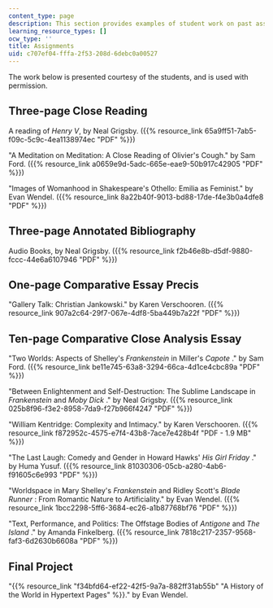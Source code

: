 ```yaml
---
content_type: page
description: This section provides examples of student work on past assignments.
learning_resource_types: []
ocw_type: ''
title: Assignments
uid: c707ef04-fffa-2f53-208d-6debc0a00527
---
```


The work below is presented courtesy of the students, and is used with permission.

Three-page Close Reading
------------------------

A reading of _Henry V_, by Neal Grigsby. ({{% resource_link 65a9ff51-7ab5-f09c-5c9c-4ea1138974ec "PDF" %}})

"A Meditation on Meditation: A Close Reading of Olivier's Cough." by Sam Ford. ({{% resource_link a0659e9d-5adc-665e-eae9-50b917c42905 "PDF" %}})

"Images of Womanhood in Shakespeare's Othello: Emilia as Feminist." by Evan Wendel. ({{% resource_link 8a22b40f-9013-bd88-17de-f4e3b0a4dfe8 "PDF" %}})

Three-page Annotated Bibliography
---------------------------------

Audio Books, by Neal Grigsby. ({{% resource_link f2b46e8b-d5df-9880-fccc-44e6a6107946 "PDF" %}})

One-page Comparative Essay Precis
---------------------------------

"Gallery Talk: Christian Jankowski." by Karen Verschooren. ({{% resource_link 907a2c64-29f7-067e-4df8-5ba449b7a22f "PDF" %}})

Ten-page Comparative Close Analysis Essay
-----------------------------------------

"Two Worlds: Aspects of Shelley's _Frankenstein_ in Miller's _Capote_ ." by Sam Ford. ({{% resource_link be11e745-63a8-3294-66ca-4d1ce4cbc89a "PDF" %}})

"Between Enlightenment and Self-Destruction: The Sublime Landscape in _Frankenstein_ and _Moby Dick_ ." by Neal Grigsby. ({{% resource_link 025b8f96-f3e2-8958-7da9-f27b966f4247 "PDF" %}})

"William Kentridge: Complexity and Intimacy." by Karen Verschooren. ({{% resource_link f872952c-4575-e7f4-43b8-7ace7e428b4f "PDF - 1.9 MB" %}})

"The Last Laugh: Comedy and Gender in Howard Hawks' _His Girl Friday_ ." by Huma Yusuf. ({{% resource_link 81030306-05cb-a280-4ab6-f91605c6e993 "PDF" %}})

"Worldspace in Mary Shelley's _Frankenstein_ and Ridley Scott's _Blade Runner_ : From Romantic Nature to Artificiality." by Evan Wendel. ({{% resource_link 1bcc2298-5ff6-3684-ec26-a1b87768bf76 "PDF" %}})

"Text, Performance, and Politics: The Offstage Bodies of _Antigone_ and _The Island_ ." by Amanda Finkelberg. ({{% resource_link 7818c217-2357-9568-faf3-6d2630b6608a "PDF" %}})

Final Project
-------------

"{{% resource_link "f34bfd64-ef22-42f5-9a7a-882ff31ab55b" "A History of the World in Hypertext Pages" %}}." by Evan Wendel.